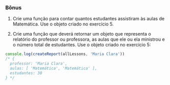 ### Bônus

1.  Crie uma função para contar quantos estudantes assistiram às aulas de Matemática. Use o objeto criado no exercício 5.
    
2.  Crie uma função que deverá retornar um objeto que representa o relatório do professor ou professora, as aulas que ele ou ela ministrou e o número total de estudantes. Use o objeto criado no exercício 5:
    



```javascript
console.log(createReport(allLessons, 'Maria Clara'))
/* {
  professor: 'Maria Clara',
  aulas: [ 'Matemática', 'Matemática' ],
  estudantes: 30
} */
```